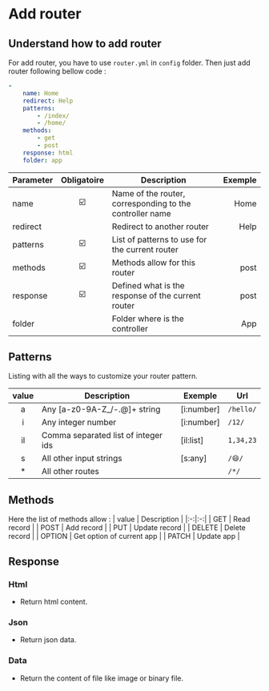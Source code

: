 # Add router

## Understand how to add router 
For add router, you have to use `router.yml` in `config` folder.
Then just add router following bellow code :

```yml
-
    name: Home
    redirect: Help
    patterns:
        - /index/
        - /home/
    methods:
        - get
        - post
    response: html
    folder: app
```
| Parameter | Obligatoire | Description | Exemple |
|-|:-:|-|-:|
| name | ☑️ | Name of the router, corresponding to the controller name | Home |
| redirect | | Redirect to another router | Help |
| patterns | ☑️ | List of patterns to use for the current router |
| methods | ☑️ | Methods allow for this router | post |
| response | ☑️ | Defined what is the response of the current router | post |
| folder | | Folder where is the controller | App |

## Patterns

Listing with all the ways to customize your router pattern.

| value | Description | Exemple | Url |
|:-:|-|-|-|
| a | Any [a-z0-9A-Z_/-.@]+ string | [i:number] | `/hello/` |
| i | Any integer number | [i:number] | `/12/` |
| il | Comma separated list of integer ids | [il:list] | `1,34,23` |
| s | All other input strings | [s:any] | `/😄/` |
| * | All other routes  |  | `/*/` |

## Methods

Here the list of methods allow :
| value | Description |
|:-:|:-:|
| GET | Read record |
| POST | Add record |
| PUT | Update record |
| DELETE | Delete record |
| OPTION | Get option of current app |
| PATCH | Update app |

## Response

### Html

- Return html content.

### Json

- Return json data.

### Data

- Return the content of file like image or binary file.